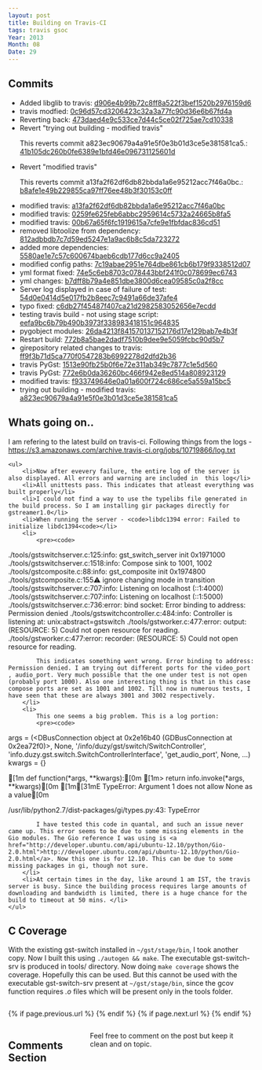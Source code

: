 ```yaml
---
layout: post
title: Building on Travis-CI
tags: travis gsoc
Year: 2013
Month: 08
Date: 29
---
```


<h2>Commits</h2>
<p>
	<ul>
<li>Added libglib to travis: <a href="https://github.com/hyades/gst-switch/commit/d906e4b99b72c8ff8a522f3bef1520b2976159d6">d906e4b99b72c8ff8a522f3bef1520b2976159d6</a></li>
<li>travis modfied: <a href="https://github.com/hyades/gst-switch/commit/0c96d57cd3206423c32a3a77fc90d36e6b67fd4a">0c96d57cd3206423c32a3a77fc90d36e6b67fd4a</a></li>
<li>Reverting back: <a href="https://github.com/hyades/gst-switch/commit/473daed4e9c533ce7d44c5ce02f725ae7cd10338">473daed4e9c533ce7d44c5ce02f725ae7cd10338</a></li>
<li>Revert "trying out building - modified travis"

This reverts commit a823ec90679a4a91e5f0e3b01d3ce5e381581ca5.: <a href="https://github.com/hyades/gst-switch/commit/41b105dc260b0fe6389e1bfd46e096731125601d">41b105dc260b0fe6389e1bfd46e096731125601d</a></li>
<li>Revert "modified travis"

This reverts commit a13fa2f62df6db82bbda1a6e95212acc7f46a0bc.: <a href="https://github.com/hyades/gst-switch/commit/b8afe1e49b229855ca97ff76ee48b3f30153c0ff">b8afe1e49b229855ca97ff76ee48b3f30153c0ff</a></li>
<li>modified travis: <a href="https://github.com/hyades/gst-switch/commit/a13fa2f62df6db82bbda1a6e95212acc7f46a0bc">a13fa2f62df6db82bbda1a6e95212acc7f46a0bc</a></li>
<li>modified travis: <a href="https://github.com/hyades/gst-switch/commit/0259fe625feb6abbc2959614c5732a24665b8fa5">0259fe625feb6abbc2959614c5732a24665b8fa5</a></li>
<li>modified travis: <a href="https://github.com/hyades/gst-switch/commit/00b67a65f6fc1919615a7cfe9e1fbfdac836cd51">00b67a65f6fc1919615a7cfe9e1fbfdac836cd51</a></li>
<li>removed libtoolize from dependency: <a href="https://github.com/hyades/gst-switch/commit/812adbbdb7c7d59ed5247e1a9ac6b8c5da723272">812adbbdb7c7d59ed5247e1a9ac6b8c5da723272</a></li>
<li>added more dependencies: <a href="https://github.com/hyades/gst-switch/commit/5580ae1e7c57c600674baeb6cdb177d6cc9a2405">5580ae1e7c57c600674baeb6cdb177d6cc9a2405</a></li>
<li>modified config paths: <a href="https://github.com/hyades/gst-switch/commit/7c19abae2951e764dbe861cb6b179f9338512d07">7c19abae2951e764dbe861cb6b179f9338512d07</a></li>
<li>yml format fixed: <a href="https://github.com/hyades/gst-switch/commit/74e5c6eb8703c078443bbf241f0c078699ec6743">74e5c6eb8703c078443bbf241f0c078699ec6743</a></li>
<li>yml changes: <a href="https://github.com/hyades/gst-switch/commit/b7dff8b79a4e851dbe3800d6cea09585c0a2f8cc">b7dff8b79a4e851dbe3800d6cea09585c0a2f8cc</a></li>
<li>Server log displayed in case of failure of test: <a href="https://github.com/hyades/gst-switch/commit/54d0e0414d5e017fb2b8eec7c9491a66de37afe4">54d0e0414d5e017fb2b8eec7c9491a66de37afe4</a></li>
<li>typo fixed: <a href="https://github.com/hyades/gst-switch/commit/c6db27f45487f407ca21d2982583052656e7ecdd">c6db27f45487f407ca21d2982583052656e7ecdd</a></li>
<li>testing travis build - not using stage script: <a href="https://github.com/hyades/gst-switch/commit/eefa9bc6b79b490b3973f338983418151c964835">eefa9bc6b79b490b3973f338983418151c964835</a></li>
<li>pygobject modules: <a href="https://github.com/hyades/gst-switch/commit/26da4213f841570137152176d17e129bab7e4b3f">26da4213f841570137152176d17e129bab7e4b3f</a></li>
<li>Restart build: <a href="https://github.com/hyades/gst-switch/commit/772b8a5bae2dadf7510b9dee9e5059fcbc90d5b7">772b8a5bae2dadf7510b9dee9e5059fcbc90d5b7</a></li>
<li>girepository related changes to travis: <a href="https://github.com/hyades/gst-switch/commit/ff9f3b71d5ca770f0547283b6992278d2dfd2b36">ff9f3b71d5ca770f0547283b6992278d2dfd2b36</a></li>
<li>travis PyGst: <a href="https://github.com/hyades/gst-switch/commit/1513e90fb25b0f6e72e311ab349c7877c1e5d560">1513e90fb25b0f6e72e311ab349c7877c1e5d560</a></li>
<li>travis PyGst: <a href="https://github.com/hyades/gst-switch/commit/772e6b0da36260bc466f942e8ed514a808923129">772e6b0da36260bc466f942e8ed514a808923129</a></li>
<li>modified travis: <a href="https://github.com/hyades/gst-switch/commit/f933749646e0a01a600f724c686ce5a559a15bc5">f933749646e0a01a600f724c686ce5a559a15bc5</a></li>
<li>trying out building - modified travis: <a href="https://github.com/hyades/gst-switch/commit/a823ec90679a4a91e5f0e3b01d3ce5e381581ca5">a823ec90679a4a91e5f0e3b01d3ce5e381581ca5</a></li>
</ul>

</p>

<h2>
	Whats going on..
</h2>
<p>
	I am refering to the latest build on travis-ci. Following things from the logs - <a href="https://s3.amazonaws.com/archive.travis-ci.org/jobs/10719866/log.txt">https://s3.amazonaws.com/archive.travis-ci.org/jobs/10719866/log.txt</a>

	<ul>
		<li>Now after evevery failure, the entire log of the server is also displayed. All errors and warning are included in  this log</li>
		<li>All unittests pass. This indicates that atleast everything was built properly</li>
		<li>I could not find a way to use the typelibs file generated in the build process. So I am installing gir packages directly for gstreamer1.0</li>
		<li>When running the server - <code>libdc1394 error: Failed to initialize libdc1394<code></li>
		<li>
			<pre><code>
./tools/gstswitchserver.c:125:info: gst_switch_server init 0x1971000
./tools/gstswitchserver.c:1518:info: Compose sink to 1001, 1002
./tools/gstcomposite.c:88:info: gst_composite init 0x1974800
./tools/gstcomposite.c:155:warning: ignore changing mode in transition
./tools/gstswitchserver.c:707:info: Listening on localhost (::1:4000)
./tools/gstswitchserver.c:707:info: Listening on localhost (::1:5000)
./tools/gstswitchserver.c:736:error: bind socket: Error binding to address: Permission denied
./tools/gstswitchcontroller.c:484:info: Controller is listening at: unix:abstract=gstswitch
./tools/gstworker.c:477:error: output: (RESOURCE: 5) Could not open resource for reading.
./tools/gstworker.c:477:error: recorder: (RESOURCE: 5) Could not open resource for reading.
			</code></pre>

			This indicates something went wrong. Error binding to address: Permission denied. I am trying out different ports for the video_port , audio_port. Very much possible that the one under test is not open (probably port 1000). Also one interesting thing is that in this case compose ports are set as 1001 and 1002. Till now in numerous tests, I have seen that these are always 3001 and 3002 respectively.
		</li>
		<li>
			This one seems a big problem. This is a log portion:
			<pre><code>
args = (<DBusConnection object at 0x2e16b40 (GDBusConnection at 0x2ea72f0)>, None, '/info/duzy/gst/switch/SwitchController', 'info.duzy.gst.switch.SwitchControllerInterface', 'get_audio_port', None, ...)
kwargs = {}

[1m    def function(*args, **kwargs):[0m
[1m>       return info.invoke(*args, **kwargs)[0m
[1m[31mE       TypeError: Argument 1 does not allow None as a value[0m

/usr/lib/python2.7/dist-packages/gi/types.py:43: TypeError
			</code></pre>

			I have tested this code in quantal, and such an issue never came up. This error seems to be due to some missing elements in the Gio modules. The Gio reference I was using is <a href="http://developer.ubuntu.com/api/ubuntu-12.10/python/Gio-2.0.html">http://developer.ubuntu.com/api/ubuntu-12.10/python/Gio-2.0.html</a>. Now this one is for 12.10. This can be due to some missing packages in gi, though not sure.
		</li>
		<li>At certain times in the day, like around 1 am IST, the travis server is busy. Since the building process requires large amounts of downloading and bandwidth is limited, there is a huge chance for the build to timeout at 50 mins. </li>
	</ul>
</p>
<h2>C Coverage</h2>
<p>With the existing gst-switch installed in <code>~/gst/stage/bin</code>, I took another copy. Now I built this using <code>./autogen && make</code>. The executable gst-switch-srv is produced in tools/ directory. Now doing <code>make coverage</code> shows the coverage. Hopefully this can be used. But this cannot be used with the executable gst-switch-srv present at <code>~/gst/stage/bin</code>, since the gcov function requires <i>.o</i> files which will be present only in the tools folder.</p>

<div class="row">	
	<div class="span9 column">
			<p class="pull-right">{% if page.previous.url %} <a href="{{page.previous.url}}" title="Previous Post: {{page.previous.title}}"><i class="icon-chevron-left"></i></a> 	{% endif %}   {% if page.next.url %} 	<a href="{{page.next.url}}" title="Next Post: {{page.next.title}}"><i class="icon-chevron-right"></i></a> 	{% endif %} </p>  
	</div>

</div>

<div class="row">	
    <div class="span9 columns">    
		<h2>Comments Section</h2>
	    <p>Feel free to comment on the post but keep it clean and on topic.</p>	
		<div id="disqus_thread"></div>
		<script type="text/javascript">
			/* * * CONFIGURATION VARIABLES: EDIT BEFORE PASTING INTO YOUR WEBPAGE * * */
			var disqus_shortname = 'aayushahuja'; // required: replace example with your forum shortname
			
			
			/* * * DON'T EDIT BELOW THIS LINE * * */
			(function() {
				var dsq = document.createElement('script'); dsq.type = 'text/javascript'; dsq.async = true;
				dsq.src = 'http://' + disqus_shortname + '.disqus.com/embed.js';
				(document.getElementsByTagName('head')[0] || document.getElementsByTagName('body')[0]).appendChild(dsq);
			})();
		</script>
		<noscript>Please enable JavaScript to view the <a href="http://disqus.com/?ref_noscript">comments powered by Disqus.</a></noscript>
		<a href="http://disqus.com" class="dsq-brlink">blog comments powered by <span class="logo-disqus">Disqus</span></a>
	</div>
</div>

<!-- Twitter -->
<script>!function(d,s,id){var js,fjs=d.getElementsByTagName(s)[0];if(!d.getElementById(id)){js=d.createElement(s);js.id=id;js.src="//platform.twitter.com/widgets.js";fjs.parentNode.insertBefore(js,fjs);}}(document,"script","twitter-wjs");</script>

<!-- Google + -->
<script type="text/javascript">
  (function() {
    var po = document.createElement('script'); po.type = 'text/javascript'; po.async = true;
    po.src = 'https://apis.google.com/js/plusone.js';
    var s = document.getElementsByTagName('script')[0]; s.parentNode.insertBefore(po, s);
  })();
</script>
<!-- Written by hyades -->

